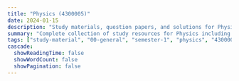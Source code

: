 ```yaml
---
title: "Physics (4300005)"
date: 2024-01-15
description: "Study materials, question papers, and solutions for Physics (4300005) - General Studies, Semester 1"
summary: "Complete collection of study resources for Physics including syllabus, question papers from 2023-2024, and detailed solutions"
tags: ["study-material", "00-general", "semester-1", "physics", "4300005"]
cascade:
  showReadingTime: false
  showWordCount: false
  showPagination: false
---
```

